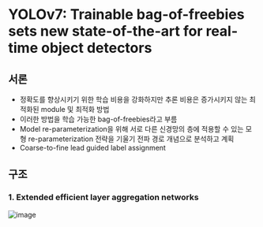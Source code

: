 # YOLOv7: Trainable bag-of-freebies sets new state-of-the-art for real-time object detectors

## 서론

- 정확도를 향상시키기 위한 학습 비용을 강화하지만 추론 비용은 증가시키지 않는 최적화된 module 및 최적화 방법
- 이러한 방법을 학습 가능한 bag-of-freebies라고 부름
- Model re-parameterization을 위해 서로 다른 신경망의 층에 적용할 수 있는 모형 re-parameterization 전략을 기울기 전파 경로 개념으로 분석하고 계획
- Coarse-to-fine lead guided label assignment

## 구조

### 1. Extended efficient layer aggregation networks

![image](https://github.com/user-attachments/assets/8a565b8a-14a8-4c21-bcb4-4b13c52fc89c)


